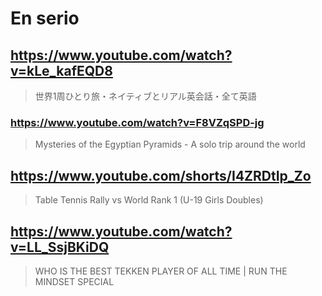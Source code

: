 # En serio

## https://www.youtube.com/watch?v=kLe_kafEQD8 

> 世界1周ひとり旅・ネイティブとリアル英会話・全て英語 

### https://www.youtube.com/watch?v=F8VZqSPD-jg
> Mysteries of the Egyptian Pyramids - A solo trip around the world

## https://www.youtube.com/shorts/I4ZRDtIp_Zo

> Table Tennis Rally vs World Rank 1 (U-19 Girls Doubles)

## https://www.youtube.com/watch?v=LL_SsjBKiDQ 

> WHO IS THE BEST TEKKEN PLAYER OF ALL TIME | RUN THE MINDSET SPECIAL 

